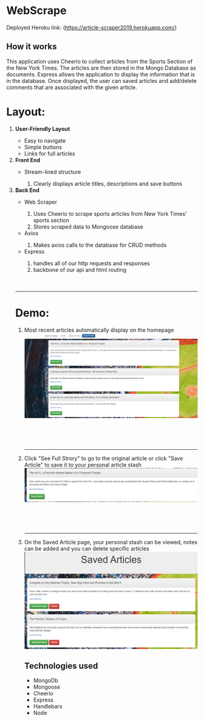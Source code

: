# WebScrape
Deployed Heroku link: (https://article-scraper2019.herokuapp.com/)


## How it works
 This application uses Cheerio to collect articles from the Sports Section of the New York Times. The articles are then stored in the Mongo Database as documents. Express allows the application to display the information that is in the database. Once displayed, the user can saved articles and add/delete comments that are associated with the given article.


<h1>Layout:</h1>
<ol>
<li><strong>User-Friendly Layout</strong></li>
<ul>
    <li>Easy to navigate</li>
    <li>Simple buttons</li>
    <li>Links for full articles</li>
</ul>

<li><strong>Front End</strong></li>
    <ul>
        <li>Stream-lined structure</li>
            <ol>
                <li>Clearly displays article titles, descriptions and save buttons</li>
            </ol>
    </ul>
<li><strong>Back End</strong></li>
    <ul>
        <li>Web Scraper</li>
        <ol>
            <li>Uses Cheerio to scrape sports articles from New York Times' sports section</li>
            <li>Stores scraped data to Mongoose database</li>
        </ol>
        <li>Axios</li>
        <ol>
            <li>Makes axios calls to the database for CRUD methods</li>
        </ol>
         <li>Express</li>
      <ol>
         <li>handles all of our http requests and responses</li>
         <li>backbone of our api and html routing</li>
      </ol>
    </ul>

<br>
<br>
<hr>

<h1>Demo:</h1>

<ol>

<li>Most recent articles automatically display on the homepage</li>
<img src='./screenshots/home.png'>


<br><br><br><hr>

<li>Click "See Full Strory" to go to the original article or click "Save Article" to save it to your personal article stash</li>
<img src='./screenshots/article.png'>

<br><br><br><hr>

<li>On the Saved Article page, your personal stash can be viewed, notes can be added and you can delete specific articles</li>
<img src='./screenshots/saved.png'>


## Technologies used

* MongoDb
* Mongoose
* Cheerio
* Express
* Handlebars
* Node